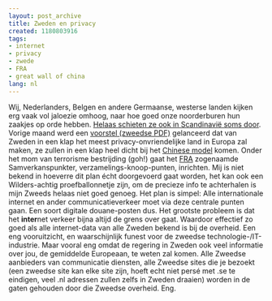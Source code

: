 ```yaml
---
layout: post_archive
title: Zweden en privacy
created: 1180803916
tags:
- internet
- privacy
- zwede
- FRA
- great wall of china
lang: nl
---
```

Wij, Nederlanders, Belgen en andere Germaanse, westerse landen kijken erg vaak vol jaloezie omhoog, naar hoe goed onze noorderburen hun zaakjes op orde hebben. [Helaas schieten ze ook in Scandinavië soms door](http://peterfleischer.blogspot.com/2007/05/sweden-and-government-surveillance.html). Vorige maand werd een [voorstel (zweedse PDF)](http://www.regeringen.se/content/1/c6/07/83/67/2ee1ba0a.pdf) gelanceerd dat van Zweden in een klap het meest privacy-onvriendelijke land in Europa zal maken, ze zullen in een klap heel dicht bij het [Chinese model](http://blog.kennisland.nl/kennisland/archive/2007/02/great_firewall_of_china.html) komen. Onder het mom van terrorisme bestrijding (goh!) gaat het [FRA](http://en.wikipedia.org/wiki/Swedish_National_Defence_Radio_Establishment) zogenaamde Samverkanspunkter, verzamelings-knoop-punten, inrichten. Mij is niet bekend in hoeverre dit plan écht doorgevoerd gaat worden, het kan ook een Wilders-achtig proefballonnetje zijn, om de precieze info te achterhalen is mijn Zweeds helaas niet goed genoeg. Het plan is simpel: Alle internationale internet en ander communicatieverkeer moet via deze centrale punten gaan. Een soort digitale douane-posten dus. Het grootste probleem is dat het **inter**net verkeer bijna altijd de grens over gaat. Waardoor effectief zo goed als alle internet-data van alle Zweden bekend is bij de overheid. Een eng vooruitzicht, en waarschijnlijk funest voor de zweedse technologie-/IT-industrie. Maar vooral eng omdat de regering in Zweden ook veel informatie over jou, de gemiddelde Europeaan, te weten zal komen. Alle Zweedse aanbieders van communicatie diensten, alle Zweedse sites die je bezoekt (een zweedse site kan elke site zijn, hoeft echt niet persé met .se te eindigen, veel .nl adressen zullen zelfs in Zweden draaien) worden in de gaten gehouden door die Zweedse overheid. Eng. 
